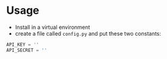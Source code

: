 # Usage

- Install in a virtual environment
- create a file called `config.py` and put these two constants:

```python
API_KEY = ''
API_SECRET = ''
```
